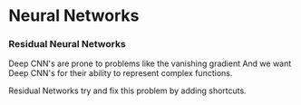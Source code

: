 # Neural Networks

### Residual Neural Networks
Deep CNN's are prone to problems like the vanishing gradient
And we want Deep CNN's for their ability to represent complex functions.

Residual Networks try and fix this problem by adding shortcuts.  














